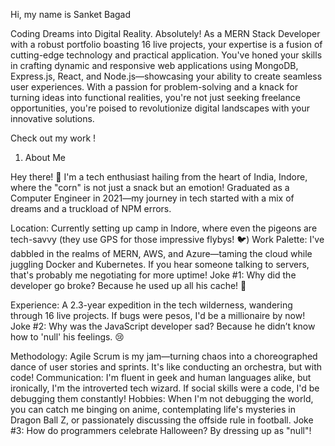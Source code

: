 
Hi, my name is Sanket Bagad

Coding Dreams into Digital Reality.
Absolutely! As a MERN Stack Developer with a robust portfolio boasting 16 live projects, your expertise is a fusion of cutting-edge technology and practical application. You've honed your skills in crafting dynamic and responsive web applications using MongoDB, Express.js, React, and Node.js—showcasing your ability to create seamless user experiences. With a passion for problem-solving and a knack for turning ideas into functional realities, you're not just seeking freelance opportunities, you're poised to revolutionize digital landscapes with your innovative solutions.

Check out my work !
01. About Me


Hey there! 👋 I'm a tech enthusiast hailing from the heart of India, Indore, where the "corn" is not just a snack but an emotion! Graduated as a Computer Engineer in 2021—my journey in tech started with a mix of dreams and a truckload of NPM errors.

Location: Currently setting up camp in Indore, where even the pigeons are tech-savvy (they use GPS for those impressive flybys! 🐦)
Work Palette: I've dabbled in the realms of MERN, AWS, and Azure—taming the cloud while juggling Docker and Kubernetes. If you hear someone talking to servers, that's probably me negotiating for more uptime!
Joke #1: Why did the developer go broke? Because he used up all his cache! 💸

Experience: A 2.3-year expedition in the tech wilderness, wandering through 16 live projects. If bugs were pesos, I'd be a millionaire by now!
Joke #2: Why was the JavaScript developer sad? Because he didn’t know how to 'null' his feelings. 😢

Methodology: Agile Scrum is my jam—turning chaos into a choreographed dance of user stories and sprints. It's like conducting an orchestra, but with code!
Communication: I'm fluent in geek and human languages alike, but ironically, I'm the introverted tech wizard. If social skills were a code, I'd be debugging them constantly!
Hobbies: When I'm not debugging the world, you can catch me binging on anime, contemplating life's mysteries in Dragon Ball Z, or passionately discussing the offside rule in football.
Joke #3: How do programmers celebrate Halloween? By dressing up as "null"!


